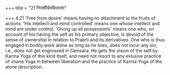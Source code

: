 +++
title = "21 निराशीर्यतचित्तात्मा"

+++
4.21 'Free from desire' means having no attachment to the fruits of
actions. 'His intellect and mind controlled' means one whose intellect
and mind are under control. 'Giving up all possessions' means one who,
on account of his having the self as his primary objective, is devoid of
the sense of ownership in relation to Prakrti and its derivatives. One
who is thus engaged in bodily work alone as long as he lives, does not
incur any sin, i.e., does not get engrossed in Samsara. He gets the
vision of the self by Karma Yoga of this kind itself, and need not
resort to any exlusive practice of Jnana Yoga in between liberation and
the practice of Karma Yoga of the alone description.
